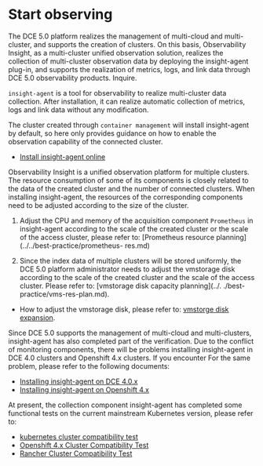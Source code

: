 # Start observing

The DCE 5.0 platform realizes the management of multi-cloud and multi-cluster, and supports the creation of clusters. On this basis, Observability Insight, as a multi-cluster unified observation solution, realizes the collection of multi-cluster observation data by deploying the insight-agent plug-in, and supports the realization of metrics, logs, and link data through DCE 5.0 observability products. Inquire.

`insight-agent` is a tool for observability to realize multi-cluster data collection. After installation, it can realize automatic collection of metrics, logs and link data without any modification.

The cluster created through `container management` will install insight-agent by default, so here only provides guidance on how to enable the observation capability of the connected cluster.

- [Install insight-agent online](./install-agent.md)

Observability Insight is a unified observation platform for multiple clusters. The resource consumption of some of its components is closely related to the data of the created cluster and the number of connected clusters. When installing insight-agent, the resources of the corresponding components need to be adjusted according to the size of the cluster.

1. Adjust the CPU and memory of the acquisition component `Prometheus` in insight-agent according to the scale of the created cluster or the scale of the access cluster, please refer to: [Prometheus resource planning](../../best-practice/prometheus- res.md)

2. Since the index data of multiple clusters will be stored uniformly, the DCE 5.0 platform administrator needs to adjust the vmstorage disk according to the scale of the created cluster and the scale of the access cluster. Please refer to: [vmstorage disk capacity planning](../. ./best-practice/vms-res-plan.md).

- How to adjust the vmstorage disk, please refer to: [vmstorge disk expansion](../../best-practice/modify-vms-disk.md).

Since DCE 5.0 supports the management of multi-cloud and multi-clusters, insight-agent has also completed part of the verification. Due to the conflict of monitoring components, there will be problems installing insight-agent in DCE 4.0 clusters and Openshift 4.x clusters. If you encounter For the same problem, please refer to the following documents:

- [Installing insight-agent on DCE 4.0.x](../../faq/install-agentindce.md)
- [Installing insight-agent on Openshift 4.x](../../faq/install-agent-on-ocp.md)

At present, the collection component insight-agent has completed some functional tests on the current mainstream Kubernetes version, please refer to:

- [kubernetes cluster compatibility test](./k8s-compatibility.md)
- [Openshift 4.x Cluster Compatibility Test](./ocp-compatibility.md)
- [Rancher Cluster Compatibility Test](./rancher-compatibility.md)
